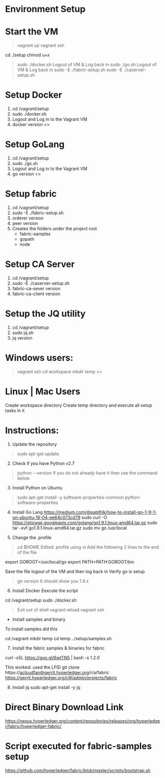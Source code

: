 Environment Setup
=================

# Start the VM
> vagrant up
> vagrant ssh

cd ./setup
chmod u+x  

> sudo ./docker.sh
  Logout of VM & Log back in
> sudo ./go.sh
  Logout of VM & Log back in
> sudo -E ./fabric-setup.sh
> sudo -E ./caserver-setup.sh




# Setup Docker
1. cd /vagrant/setup
2. sudo ./docker.sh
3. Logout and Log in to the Vagrant VM
4. docker version    <<This will show the version>>

# Setup GoLang
1. cd /vagrant/setup
2. sudo ./go.sh
3. Logout and Log in to the Vagrant VM
4. go version        <<This will show the version>>

# Setup fabric
1. cd /vagrant/setup
2. sudo -E ./fabric-setup.sh
3. orderer version
4. peer version
5. Creates the folders under the project root
    - fabric-samples
    - gopath
    - node

# Setup CA Server
1. cd /vagrant/setup
2. sudo -E ./caserver-setup.sh
3. fabric-ca-sever   version
4. fabric-ca-client  version

# Setup the JQ utility
1. cd /vagrant/setup
2. sudo jq.sh
3. jq version



Windows users:
==============
> vagrant ssh
> cd workspace
> mkdir   temp                   <<All commands for setup in this directory>>

Linux | Mac Users
=================
Create workspace directory 
Create temp directory and execute all setup tasks in it


Instructions:
=============
1. Update the repository
> sudo apt-get update

2. Check if you have Python v2.7
> python --version
If you do not already have it then use the command below

3. Install Python on Ubuntu
> sudo apt-get install -y software-properties-common python-software-properties

4. Install Go Lang
https://medium.com/@patdhlk/how-to-install-go-1-9-1-on-ubuntu-16-04-ee64c073cd79
sudo curl -O https://storage.googleapis.com/golang/go1.9.1.linux-amd64.tar.gz
sudo tar -xvf go1.9.1.linux-amd64.tar.gz
sudo mv go /usr/local

5. Change the .profile
> cd $HOME
Edited .profile using vi
Add the following 2 lines to the end of the file

export GOROOT=/usr/local/go
export PATH=$PATH:$GOROOT/bin

Save the file logout of the VM and then log back in
Verify go is setup
> go version
It should show you 1.9.x

6. Install Docker
Eexcute the script

cd /vagrant/setup
sudo ./docker.sh

>Exit out of shell
vagrant reload
vagrant ssh


* Install samples and binary

To install samples did this

cd /vagrant
mkdir temp
cd temp
../setup/samples.sh



7. Install the fabric samples & binaries for fabric

> 
curl -sSL https://goo.gl/6wtTN5 | bash -s 1.2.0



This worked:
used the LFID
git clone https://acloudfan@gerrit.hyperledger.org/r/a/fabric
https://gerrit.hyperledger.org/r/#/admin/projects/fabric

8. Install jq
sudo apt-get install -y jq


Direct Binary Download Link
===========================
https://nexus.hyperledger.org/content/repositories/releases/org/hyperledger/fabric/hyperledger-fabric/

Script executed for fabric-samples setup
========================================
https://github.com/hyperledger/fabric/blob/master/scripts/bootstrap.sh
